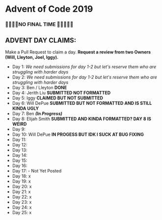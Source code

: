 # Advent of Code 2019

### 🦀🦀🦀🦀NO FINAL TIME 🦀🦀🦀🦀🦀

## ADVENT DAY CLAIMS: 
Make a Pull Request to claim a day. **Request a review from two Owners (Will, Lleyton, Joel, Iggy).**

- Day 1:  *We need submissions for day 1-2 but let's reserve them who are struggling with harder days*
- Day 2:  *We need submissions for day 1-2 but let's reserve them who are struggling with harder days*
- Day 3:  Ben / Lleyton **DONE**
- Day 4:  Jerith Liu **SUBMITTED NOT FORMATTED**
- Day 5:  Iggy **CLAIMED BUT NOT SUBMITTED**
- Day 6:  Will DePue **SUBMITTED BUT NOT FORMATTED AND IS STILL KINDA UGLY**
- Day 7:  Ben ***(In Progress)***
- Day 8:  Elijah Smith **SUBMITTED AND KINDA FORMATTED? DAY 8 IS WEIRD**
- Day 9: 
- Day 10: Will DePue **IN PROGESS BUT IDK I SUCK AT BUG FIXING**
- Day 11: 
- Day 12:
- Day 13:
- Day 14:
- Day 15:
- Day 16:
- Day 17: - Not Yet Posted
- Day 18: x
- Day 19: x
- Day 20: x
- Day 21: x
- Day 22: x
- Day 23: x
- Day 24: x
- Day 25: x
